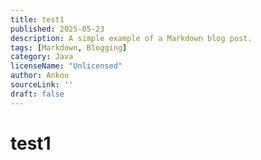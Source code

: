 ```yaml
---
title: test1
published: 2025-05-23
description: A simple example of a Markdown blog post.
tags: [Markdown, Blogging]
category: Java
licenseName: "Unlicensed"
author: Ankou
sourceLink: ''
draft: false
---
```


# test1